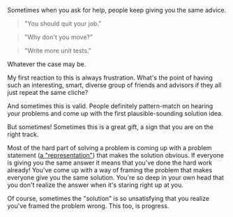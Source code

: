 Sometimes when you ask for help, people keep giving you the same advice.

> "You should quit your job."

> "Why don't you move?"

> "Write more unit tests."

Whatever the case may be.

My first reaction to this is always frustration. What's the point of having such an interesting, smart, diverse group of friends and advisors if they all just repeat the same cliche?

And sometimes this is valid. People definitely pattern-match on hearing your problems and come up with the first plausible-sounding solution idea.

But sometimes! Sometimes this is a great gift, a sign that you are on the right track.

Most of the hard part of solving a problem is coming up with a problem statement ([a "representation"](https://twitter.com/louispotok/status/924302885122326530)) that makes the solution obvious. If everyone is giving you the same answer it means that you've done the hard work already! You've come up with a way of framing the problem that makes everyone give you the same solution. You're so deep in your own head that you don't realize the answer when it's staring right up at you.

Of course, sometimes the "solution" is so unsatisfying that you realize you've framed the problem wrong. This too, is progress.
